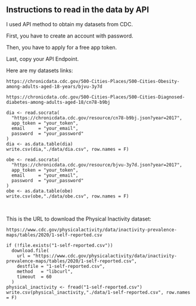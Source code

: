 ## Instructions to read in the data by API

I used API method to obtain my datasets from CDC. 

First, you have to create an account with password. 

Then, you have to apply for a free app token. 

Last, copy your API Endpoint.

Here are my datasets links:

`https://chronicdata.cdc.gov/500-Cities-Places/500-Cities-Obesity-among-adults-aged-18-years/bjvu-3y7d`

`https://chronicdata.cdc.gov/500-Cities-Places/500-Cities-Diagnosed-diabetes-among-adults-aged-18/cn78-b9bj`

```{r}
dia <- read.socrata(
  "https://chronicdata.cdc.gov/resource/cn78-b9bj.json?year=2017",
  app_token = "your_token",
  email     = "your_email",
  password  = "your_password"
)
dia <- as.data.table(dia)
write.csv(dia,"./data/dia.csv", row.names = F)
```

```{r}
obe <- read.socrata(
  "https://chronicdata.cdc.gov/resource/bjvu-3y7d.json?year=2017",
  app_token = "your_token",
  email     = "your_email",
  password  = "your_password"
)
obe <- as.data.table(obe)
write.csv(obe,"./data/obe.csv", row.names = F)
```

<br>

This is the URL to download the Physical Inactivity dataset:

`https://www.cdc.gov/physicalactivity/data/inactivity-prevalence-maps/tables/2020/1-self-reported.csv`

```{r message=FALSE, echo=FALSE, warning=FALSE}
if (!file.exists("1-self-reported.csv"))
  download.file(
    url = "https://www.cdc.gov/physicalactivity/data/inactivity-prevalence-maps/tables/2020/1-self-reported.csv",
    destfile = "1-self-reported.csv",
    method   = "libcurl",
    timeout  = 60
  )
physical_inactivity <- fread("1-self-reported.csv")
write.csv(physical_inactivity,"./data/1-self-reported.csv", row.names = F)
```

<br>


